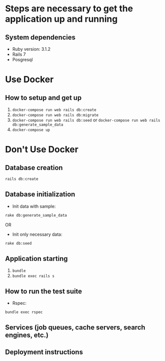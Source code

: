 # Steps are necessary to get the application up and running



## System dependencies
- Ruby version: 3.1.2
- Rails 7
- Posgresql

# Use Docker
## How to setup and get up
1. `docker-compose run web rails db:create`
2. `docker-compose run web rails db:migrate`
3. `docker-compose run web rails db:seed` or `docker-compose run web rails db:generate_sample_data`
4. `docker-compose up`

# Don't Use Docker
## Database creation
```sh
rails db:create
```

## Database initialization
- Init data with sample:
```sh
rake db:generate_sample_data
```
OR
- Init only necessary data:
```sh
rake db:seed
```

## Application starting
1. `bundle`
2. `bundle exec rails s`

## How to run the test suite
- Rspec:
```sh
bundle exec rspec
```

## Services (job queues, cache servers, search engines, etc.)

## Deployment instructions

